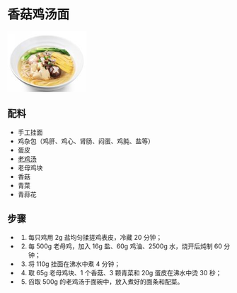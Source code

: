 # 香菇鸡汤面

![香菇鸡汤面](/images/香菇鸡汤面.png)

## 配料

- 手工挂面
- 鸡杂包（鸡肝、鸡心、肾肠、闷蛋、鸡肫、盐等）
- 蛋皮
- [老鸡汤](/汤/老鸡汤.md)
- 老母鸡块
- 香菇
- 青菜
- 青蒜花

## 步骤

- 1. 每只鸡用 2g 盐均匀揉搓鸡表皮，冷藏 20 分钟；
- 2. 每 500g 老母鸡，加入 16g 盐、60g 鸡油、2500g 水，烧开后炖制 60 分钟；
- 3. 将 110g 挂面在沸水中煮 4 分钟；
- 4. 取 65g 老母鸡块、1 个香菇、3 颗青菜和 20g 蛋皮在沸水中烫 30 秒；
- 5. 舀取 500g 的老鸡汤于面碗中，放入煮好的面条和配菜。
